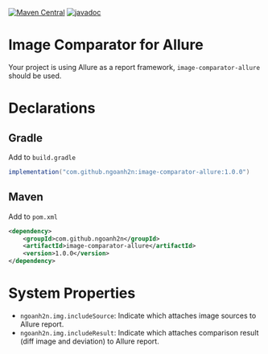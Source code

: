 [![Maven Central](https://maven-badges.herokuapp.com/maven-central/com.github.ngoanh2n/image-comparator-allure/badge.svg)](https://maven-badges.herokuapp.com/maven-central/com.github.ngoanh2n/image-comparator-allure)
[![javadoc](https://javadoc.io/badge2/com.github.ngoanh2n/image-comparator-allure/javadoc.svg)](https://javadoc.io/doc/com.github.ngoanh2n/image-comparator-allure)

# Image Comparator for Allure
Your project is using Allure as a report framework, `image-comparator-allure` should be used.

# Declarations
## Gradle
Add to `build.gradle`
```gradle
implementation("com.github.ngoanh2n:image-comparator-allure:1.0.0")
```

## Maven
Add to `pom.xml`
```xml
<dependency>
    <groupId>com.github.ngoanh2n</groupId>
    <artifactId>image-comparator-allure</artifactId>
    <version>1.0.0</version>
</dependency>
```

# System Properties
- `ngoanh2n.img.includeSource`: Indicate which attaches image sources to Allure report.
- `ngoanh2n.img.includeResult`: Indicate which attaches comparison result (diff image and deviation) to Allure report.